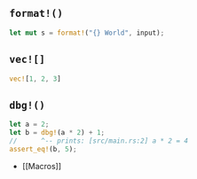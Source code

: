 ## `format!()`
```rust
let mut s = format!("{} World", input);
```

## `vec![]`
```rust
vec![1, 2, 3]
```

## `dbg!()`
```rust
let a = 2;
let b = dbg!(a * 2) + 1;
//      ^-- prints: [src/main.rs:2] a * 2 = 4
assert_eq!(b, 5);
```

- [[Macros]]